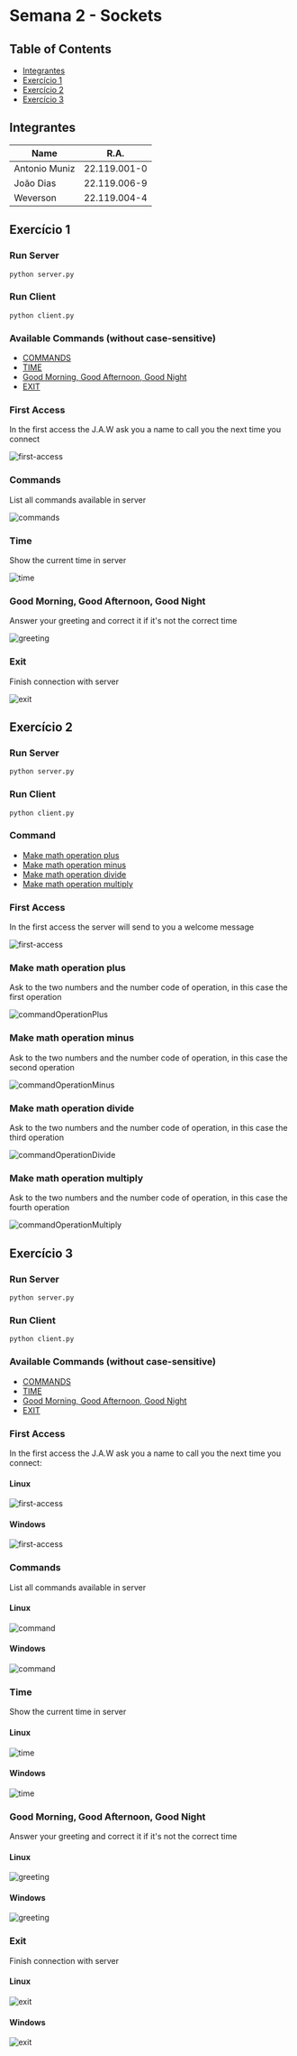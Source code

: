 # Semana 2 - Sockets

## Table of Contents
* [Integrantes](#integrantes)
* [Exercício 1](#exercício-1)
* [Exercício 2](#exercício-2)
* [Exercício 3](#exercício-3)

## Integrantes
| Name           | R.A.           |
| -----------    | -----------    |
| Antonio Muniz  | 22.119.001-0   |
| João Dias      | 22.119.006-9   |
| Weverson       | 22.119.004-4   |


## Exercício 1

### Run Server
```terminal
python server.py
```
### Run Client
```terminal
python client.py
```

### Available Commands (without case-sensitive)

* [COMMANDS](#commands)
* [TIME](#time)
* [Good Morning, Good Afternoon, Good Night](#good-morning-good-afternoon-good-night)
* [EXIT](#exit)

### First Access

In the first access the J.A.W ask you a name to call you the next time you connect

![first-access](Images/ex1FirstAccess.PNG)

### Commands

List all commands available in server

![commands](Images/ex1Commands.PNG)

### Time

Show the current time in server

![time](Images/ex1Time.PNG)

### Good Morning, Good Afternoon, Good Night

Answer your greeting and correct it if it's not the correct time

![greeting](Images/ex1Greeting.PNG)

### Exit

Finish connection with server

![exit](Images/ex1Exit.PNG)


## Exercício 2

### Run Server
```terminal
python server.py
```
### Run Client
```terminal
python client.py
```

### Command

* [Make math operation plus](#make-math-operation-plus)
* [Make math operation minus](#make-math-operation-minus)
* [Make math operation divide](#make-math-operation-divide)
* [Make math operation multiply](#make-math-operation-multipy)

### First Access

In the first access the server will send to you a welcome message

![first-access](Images/ex2FirstAccess.png)

### Make math operation plus

Ask to the two numbers and the number code of operation, in this case the first operation

![commandOperationPlus](Images/ex2CommandsPlus.png)

### Make math operation minus

Ask to the two numbers and the number code of operation, in this case the second operation

![commandOperationMinus](Images/ex2CommandsMinus.png)

### Make math operation divide

Ask to the two numbers and the number code of operation, in this case the third operation

![commandOperationDivide](Images/ex2CommandsDivide.png)

### Make math operation multiply

Ask to the two numbers and the number code of operation, in this case the fourth operation

![commandOperationMultiply](Images/ex2CommandsMultiply.png)


## Exercício 3

### Run Server
```terminal
python server.py
```
### Run Client
```terminal
python client.py
```

### Available Commands (without case-sensitive)

* [COMMANDS](#commands-1)
* [TIME](#time-1)
* [Good Morning, Good Afternoon, Good Night](#good-morning-good-afternoon-good-night-1)
* [EXIT](#exit-1)

### First Access

In the first access the J.A.W ask you a name to call you the next time you connect:

#### Linux
![first-access](Images/ex3_linux_FirstAccess.PNG)

#### Windows
![first-access](Images/ex3_windows_FirstAccess.PNG)

### Commands

List all commands available in server

#### Linux
![command](Images/ex3_linux_Commands.PNG)

#### Windows
![command](Images/ex3_windows_Commands.PNG)

### Time

Show the current time in server

#### Linux
![time](Images/ex3_linux_Time.PNG)

#### Windows
![time](Images/ex3_windows_Time.PNG)

### Good Morning, Good Afternoon, Good Night

Answer your greeting and correct it if it's not the correct time

#### Linux
![greeting](Images/ex3_linux_Greeting.PNG)

#### Windows
![greeting](Images/ex3_windows_Greeting.PNG)

### Exit

Finish connection with server

#### Linux
![exit](Images/ex3_linux_Exit.PNG)

#### Windows
![exit](Images/ex3_windows_Exit.PNG)